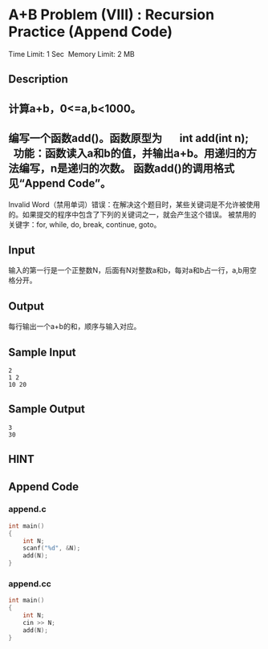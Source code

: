 # A+B Problem (VIII) : Recursion Practice (Append Code)
Time Limit: 1 Sec  Memory Limit: 2 MB


## Description
计算a+b，0<=a,b<1000。
-----------------------------------------------------------------------------
编写一个函数add()。函数原型为
      int add(int n);
      功能：函数读入a和b的值，并输出a+b。用递归的方法编写，n是递归的次数。
函数add()的调用格式见“Append Code”。
-----------------------------------------------------------------------------
Invalid Word（禁用单词）错误：在解决这个题目时，某些关键词是不允许被使用的。如果提交的程序中包含了下列的关键词之一，就会产生这个错误。
被禁用的关键字：for, while, do, break, continue, goto。


## Input
输入的第一行是一个正整数N，后面有N对整数a和b，每对a和b占一行，a,b用空格分开。


## Output
每行输出一个a+b的和，顺序与输入对应。


## Sample Input
```
2
1 2
10 20

```
## Sample Output
```
3
30

```

## HINT


## Append Code
### append.c
```c
int main()
{
    int N;
    scanf("%d", &N);
    add(N);
}

```
### append.cc
```cpp
int main()
{
    int N;
    cin >> N;
    add(N);
}

```
